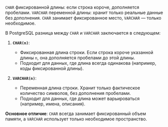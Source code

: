 
`CHAR` фиксированной длины: если строка короче, дополняется пробелами. `VARCHAR` переменной длины: хранит только реальные данные без дополнения. `CHAR` занимает фиксированное место, `VARCHAR` — только необходимое.

В PostgreSQL разница между `CHAR` и `VARCHAR` заключается в следующем:

1. **`CHAR(n)`**:
   - Фиксированная длина строки. Если строка короче указанной длины `n`, она дополняется пробелами до этой длины.
   - Подходит для данных, где длина всегда одинакова (например, коды фиксированной длины).

2. **`VARCHAR(n)`**:
   - Переменная длина строки. Хранит только фактическое количество символов, без дополнения пробелами.
   - Подходит для данных, где длина может варьироваться (например, имена, описания).

**Основное отличие**: `CHAR` всегда занимает фиксированный объем памяти, а `VARCHAR` использует только необходимое пространство.